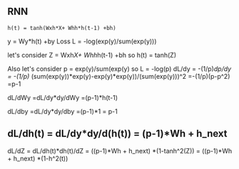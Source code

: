 
## RNN
```
h(t) = tanh(Wxh*X+ Whh*h(t-1) +bh)
```
y = Wy*h(t) +by
Loss L = -log(exp(y)/sum(exp(y)))

let's consider Z = Wxh*X+ Whh*h(t-1) +bh
so h(t) = tanh(Z)

Also let's consider p = exp(y)/sum(exp(y)
so L = -log(p)
dL/dy = -(1/p)*dp/dy
      = -(1/p)* (sum(exp(y))*exp(y)-exp(y)*exp(y))/(sum(exp(y)))^2
      =-(1/p)(p-p^2)
      =p-1
      
dL/dWy =dL/dy*dy/dWy
       =(p-1)*h(t-1)
       
dL/dby =dL/dy*dy/dby
       =(p-1)*1 = p-1

dL/dh(t) = dL/dy*dy/d(h(t))
         = (p-1)*Wh + h_next
-----------------------------------------
dL/dZ = dL/dh(t)*dh(t)/dZ
      = ((p-1)*Wh + h_next) *(1-tanh^2(Z))
      = ((p-1)*Wh + h_next) *(1-h^2(t))
